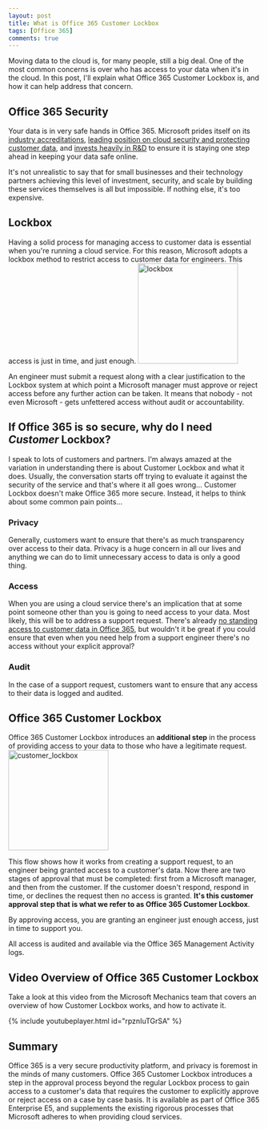 ```yaml
---
layout: post
title: What is Office 365 Customer Lockbox
tags: [Office 365]
comments: true
---
```


Moving data to the cloud is, for many people, still a big deal. One of the most common concerns is over who has access to your data when it's in the cloud. In this post, I'll explain what Office 365 Customer Lockbox is, and how it can help address that concern.

<h2>Office 365 Security</h2>
Your data is in very safe hands in Office 365. Microsoft prides itself on its <a href="https://www.microsoft.com/en-us/TrustCenter/Compliance?service=Office#Icons" target="_blank" rel="noopener">industry accreditations</a>, <a href="http://www.thewhir.com/web-hosting-news/microsofts-brad-smith-on-building-a-cloud-for-good-and-how-linkedin-is-part-of-the-plan">leading position on cloud security and protecting customer data</a>, and <a href="http://blogs.microsoft.com/blog/2015/11/17/enterprise-security-for-our-mobile-first-cloud-first-world/#sm.00000zaf9alko2dolxrw9t50krota">invests heavily in R&amp;D</a> to ensure it is staying one step ahead in keeping your data safe online.

It's not unrealistic to say that for small businesses and their technology partners achieving this level of investment, security, and scale by building these services themselves is all but impossible. If nothing else, it's too expensive.
<h2>Lockbox</h2>
Having a solid process for managing access to customer data is essential when you're running a cloud service. For this reason, Microsoft adopts a lockbox method to restrict access to customer data for engineers. This access is just in time, and just enough.

<img src="../../../../img/lockbox.png" alt="lockbox" height="200">

An engineer must submit a request along with a clear justification to the Lockbox system at which point a Microsoft manager must approve or reject access before any further action can be taken. It means that nobody - not even Microsoft - gets unfettered access without audit or accountability.
<h2>If Office 365 is so secure, why do I need <em>Customer</em> Lockbox?</h2>
I speak to lots of customers and partners. I'm always amazed at the variation in understanding there is about Customer Lockbox and what it does. Usually, the conversation starts off trying to evaluate it against the security of the service and that's where it all goes wrong... Customer Lockbox doesn't make Office 365 more secure. Instead, it helps to think about some common pain points...
<h3>Privacy</h3>
Generally, customers want to ensure that there's as much transparency over access to their data. Privacy is a huge concern in all our lives and anything we can do to limit unnecessary access to data is only a good thing.
<h3>Access</h3>
When you are using a cloud service there's an implication that at some point someone other than you is going to need access to your data. Most likely, this will be to address a support request. There's already <a href="https://blogs.office.com/2014/06/02/from-inside-the-cloud-who-has-access-to-your-data-within-office-365/" target="_blank" rel="noopener">no standing access to customer data in Office 365</a>, but wouldn't it be great if you could ensure that even when you need help from a support engineer there's no access without your explicit approval?
<h3>Audit</h3>
In the case of a support request, customers want to ensure that any access to their data is logged and audited.
<h2>Office 365 Customer Lockbox</h2>
Office 365 Customer Lockbox introduces an <strong>additional step</strong> in the process of providing access to your data to those who have a legitimate request.

<img src="../../../../img/customer_lockbox.png" alt="customer_lockbox" height="200">

This flow shows how it works from creating a support request, to an engineer being granted access to a customer's data. Now there are two stages of approval that must be completed: first from a Microsoft manager, and then from the customer. If the customer doesn't respond, respond in time, or declines the request then no access is granted. <strong>It's this customer approval step that is what we refer to as Office 365 Customer Lockbox</strong>.

By approving access, you are granting an engineer just enough access, just in time to support you.

All access is audited and available via the Office 365 Management Activity logs.
<h2>Video Overview of Office 365 Customer Lockbox</h2>
Take a look at this video from the Microsoft Mechanics team that covers an overview of how Customer Lockbox works, and how to activate it.

{% include youtubeplayer.html id="rpznIuTGrSA" %}

<h2>Summary</h2>
Office 365 is a very secure productivity platform, and privacy is foremost in the minds of many customers. Office 365 Customer Lockbox introduces a step in the approval process beyond the regular Lockbox process to gain access to a customer's data that requires the customer to explicitly approve or reject access on a case by case basis. It is available as part of Office 365 Enterprise E5, and supplements the existing rigorous processes that Microsoft adheres to when providing cloud services.